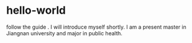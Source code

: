 # hello-world
follow the guide .
I will introduce myself shortly.
I am a present master in Jiangnan university and  major in public health.
